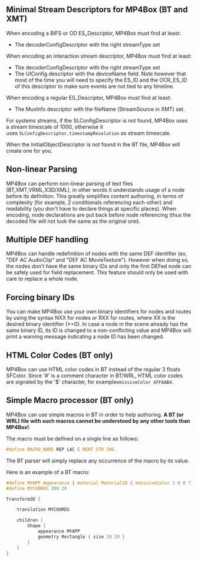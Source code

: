 ## Minimal Stream Descriptors for MP4Box (BT and XMT)

When encoding a BIFS or OD ES\_Descriptor, MP4Box must find at least:

*   The decoderConfigDescriptor with the right streamType set

When encoding an interaction stream descriptor, MP4Box must find at least:

*   The decoderConfigDescriptor with the right streamType set
*   The UIConfig descriptor with the deviceName field. Note however that most of the time you will need to specify the ES\_ID and the OCR\_ES\_ID of this descriptor to make sure events are not tied to any timeline.

When encoding a regular ES\_Descriptor, MP4Box must find at least:

*   The MuxInfo descriptor with the fileName (StreamSource in XMT) set.

For systems streams, if the SLConfigDescriptor is not found, MP4Box uses a stream timescale of 1000, otherwise it uses `SLConfigDescriptor.timestampResolution` as stream timescale.

When the InitialObjectDescriptor is not found in the BT file, MP4Box will create one for you.

## Non-linear Parsing

MP4Box can perform non-linear parsing of text files (BT,XMT,VRML,X3D/XML), in other words it understands usage of a node before its definition. This greatly simplifies content authoring, in terms of complexity (for example, 2 conditionals referencing each-other) and readability (you don't have to declare things at specific places). When encoding, node declarations are put back before node referencing (thus the decoded file will not look the same as the original one).

## Multiple DEF handling

MP4Box can handle redefinition of nodes with the same DEF identifier (ex, "DEF AC AudioClip" and "DEF AC MovieTexture"). However when doing so, the nodes don't have the same binary IDs and only the first DEFed node can be safely used for field replacement. This feature should only be used with care to replace a whole node.

## Forcing binary IDs

You can make MP4Box use your own binary identifiers for nodes and routes by using the syntax NXX for nodes or RXX for routes, where XX is the desired binary identifier (>=0). In case a node in the scene already has the same binary ID, its ID is changed to a non-conflicting value and MP4Box will print a warning message indicating a node ID has been changed.

## HTML Color Codes (BT only)

MP4Box can use HTML color codes in BT instead of the regular 3 floats SFColor. Since '#' is a comment character in BT/WRL, HTML color codes are signaled by the '$' character, for example`emissiveColor $FFAAB4`.

## Simple Macro processor (BT only)

MP4Box can use simple macros in BT in order to help authoring. **A BT (or WRL) file with such macros cannot be understood by any other tools than MP4Box!**.

The macro must be defined on a single line as follows:

```c
#define MACRO_NAME REP LAC E MENT STR ING
```

The BT parser will simply replace any occurrence of the macro by its value.

Here is an example of a BT macro:

```c
#define MYAPP Appearance { material Material2D { emissiveColor 1 0 0 filled TRUE} }
#define MYCOORDS 200 20

Transform2D {

    translation MYCOORDS

    children [
        Shape {
            appearance MYAPP
            geometry Rectangle { size 20 20 }
        }
    ]
}
```
